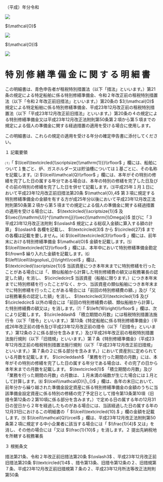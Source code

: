 （平成）年分令和

![](https://www.nta.go.jp/tmp/89718084-e5cc-4d9a-bcda-f613e8b94395/images/b342bf67cd7620d1b9a7dd21439407742e03aedf3987f0ceb47a5b4b06c96ab1.jpg)

$\\mathcal{O}$

![](https://www.nta.go.jp/tmp/89718084-e5cc-4d9a-bcda-f613e8b94395/images/5fcccbc6836fa85b0e18b9c04cba8fb3e88253c625f0f416b496e0746f824700.jpg)

$\\mathcal{O})$

![](https://www.nta.go.jp/tmp/89718084-e5cc-4d9a-bcda-f613e8b94395/images/108d6e57f092792e69d3cb1a54ccb1aa2ee0e1f804c9a1bc9fb8873978361ec7.jpg)

# 特 別 修 繕 準 備 金 に 関 す る 明 細 書

この明細書は、青色申告者が租税特別措置法（以下「措法」といいます。）第21条の規定による特定船舶に係る特別修繕準備金、令和２年改正前の租税特別措置法（以下「令和２年改正前旧措法」といいます。）第20条の $3;\\mathcal{O}$ 規定による特定船舶に係る特別修繕準備金、平成23年12月改正前の租税特別措置法（以下「平成23年12月改正前旧措法」といいます。）第20条の４の規定による特別修繕準備金又は平成23年12月改正法附則第50条第２項から第５項までの規定による個人の準備金に関する経過措置の適用を受ける場合に使用します。

この明細書は、これらの規定の適用を受ける年分の確定申告書に添付してください。

１ 記載要領

⑴「 $\\lceil\\textcircled{\\scriptsize{\\mathrm{1}}}\\rfloor$ 」欄には、船舶について１隻ごと、炉、ガスホルダー又は貯油槽については１基ごとに、その名称を記載します。⑵ $\\lceil\\mathcal{Q}\\rfloor$ 」欄には、本年がその特別の修繕を完了した日の属する年分である場合は、本年の特別の修繕を完了した日及びその前の特別の修繕を完了した日を併せて記載します。⑶平成25年１月１日において平成23年12月改正前旧措法第20条 $\\mathcal{O},4$ 第３項に規定する特別修繕準備金の金額を有する方が成25年分以後において平成23年12月改正法附則第50条第２項から第５項までの規定による個人の準備金に関する経過措置の適用を受ける場合には、 $\\textcircled{\\scriptsize{1}}$ 及 $\\vec{\\mathrm{U}}^{\\mathrm{j}}\\vec{\\mathrm{\\Omega}}$ 並びに「３ 平成23年12月改正法附則 $\\oslash$ 規定による総収入金額に算入する額の計算」 $\\oslash$ 各欄を記載し、 $\\textcircled{3}$ から $\\circled{27}$ までの各欄は記載を要しません。⑷ $\\lceil\\textcircled{3}\\rfloor$ 」欄には、前年末における特別修繕準備金 $\\mathcal{O}$ 金額を記載します。⑸ $\\lceil\\textcircled{12}\\rfloor$ 」欄には、本年中において特別修繕準備金勘定 $\\frown$ 繰り入れた金額を記載します。⑹ $\\left\\lceil\\bigoplus\_{}\\right\\rceil$ 」欄は、 $\\textcircled{\\scriptsize{1}}$ 当該資産につき本年末までに特別修繕を行ったことがある場合には「、類似船舶から計算した特別修繕費の額又は税務署長の認定した額」を消し、 $\\circledcirc$ 当該資産（船舶に限ります。）につき本年末までに特別修繕を行ったことがなく、かつ、当該資産の類似船舶につき本年末までに特別修繕を行ったことがある場合には「前回の特別修繕費の額、」及び「又は税務署長の認定した額」を消し、 $\\textcircled{3}\\textcircled{1}$ 及び $\\circledcirc$ 以外の場合には「前回の特別修繕費の額、類似船舶から計算した特別修繕費の額又は」を消します。⑺「 $\\left(16\\right)\\rfloor$ 」欄は、次により記載します。 $\\circleddash$ 「積立期間の月数」には租税特別措置法施行令（以下「措令」といいます。）第13条《特定船舶に係る特別修繕準備金》（平成26年改正前の措令及び平成23年12月改正前の措令（以下「旧措令」といいます。）第12条の２に係る部分を含みます。）及び平成26年改正前の租税特別措置法施行規則（以下「旧措規」といいます。）第７条《特別修繕準備金》（平成23年12月改正前の租税特別措置法施行規則（以下「平成23年12月改正前旧措規」といいます。）第７条の２に係る部分を含みます。）において資産別に定められている月数を記載します。 $\\circleddash$ 「業務を行った期間の月数」には、本年がその特別の修繕を完了した日の属する年分である場合は、その完了の日から本年末までの月数を記載します。 $\\textcircled{1}$ 「積立期間の月数」及び「業務を行った期間の月数」の月数は、１月未満の端数が生じた場合には１月として計算します。⑻ $\\lceil\\mathcal{D}\|\_{}$ 」欄は、各年の末日において、前年分から繰り越された準備金設定資産に係る特別修繕準備金の金額のうちに当該準備金設定資産に係る特別の修繕の完了予定日として措令第13条第10項（旧措令第12条の２第10項に係る部分を含みます。）で定める日の属する年の12月31日の翌日から２年を経過したものがある場合には、当該経過した日の属する年の12月31日におけるこの明細書の「 $\\lceil\\textcircled{10}.$ 」欄の金額を記載します。⑼ $\\lceil\\mathcal{Q}\\rceil$ 」欄は、平成23年12月改正法附則第50条第２項に規定する中小企業者に該当する場合には「 $\\frac{1}{4}$ 又は」を消し、その他の場合には「又は $\\frac{1}{10}$ 」を消します。２ 提出先納税地を所轄する税務署長

３ 根拠条文

措法第21条、令和２年改正前旧措法第20条 $\\oslash3$ 、平成23年12月改正前旧措法第20条 $\\textcircled{1}4$ 、措令第13条、旧措令第12条の２、旧措規第７条、平成23年12月改正前旧措規第７条の２、平成23年12月所法等改正法附則第50条